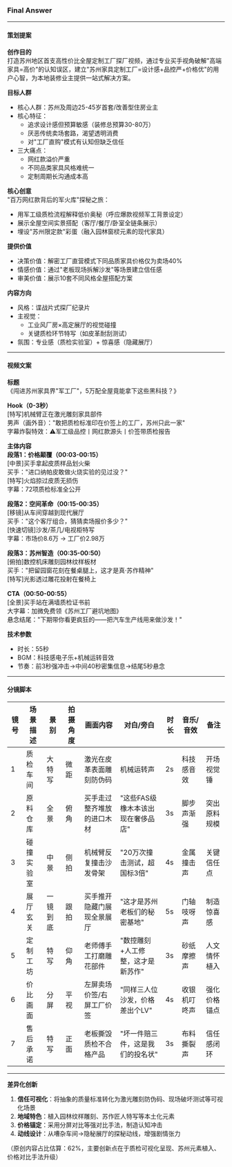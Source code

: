 ### Final Answer

---

#### **策划提案**

**创作目的**  
打造苏州地区首支高性价比全屋定制工厂探厂视频，通过专业买手视角破解"高端家具=高价"的认知误区，建立"苏州家具定制工厂=设计感+品控严+价格优"的用户心智，为本地装修业主提供一站式解决方案。

**目标人群**  
- 核心人群：苏州及周边25-45岁首套/改善型住房业主  
- 核心特征：  
  - 追求设计感但预算敏感（装修总预算30-80万）  
  - 厌恶传统卖场套路，渴望透明消费  
  - 对"工厂直购"模式有认知但缺乏信任  
- 三大痛点：  
  - 网红款溢价严重  
  - 不同品类家具风格难统一  
  - 定制周期长沟通成本高  

**核心创意**  
"百万网红款背后的军火库"探秘之旅：  
- 用军工级质检流程解释低价奥秘（呼应爆款视频军工背景设定）  
- 展示全屋空间实景搭配（客厅/餐厅/卧室全链条展示）  
- 埋设"苏州限定款"彩蛋（融入园林窗棂元素的现代家具）

**提供价值**  
- 决策价值：解密工厂直营模式下同品质家具价格仅为卖场40%  
- 情感价值：通过"老板现场拆解沙发"等场景建立信任感  
- 审美价值：展示10套不同风格全屋搭配方案  

**内容方向**  
- 风格：谍战片式探厂纪录片  
- 主视觉：  
  - 工业风厂房×高定展厅的视觉碰撞  
  - 关键质检环节特写（如皮革耐刮测试）  
- 氛围：专业感（质检实验室）+ 惊喜感（隐藏展厅）

---

#### **视频文案**

**标题**  
《闯进苏州家具界"军工厂"，5万配全屋竟能拿下这些黑科技？》

**Hook（0-3秒）**  
[特写]机械臂正在激光雕刻家具部件  
男声（画外音）："敢把质检标准印在价签上的工厂，苏州只此一家"  
字幕炸裂特效：⚠️军工级品控丨网红款源头丨价签带质检报告  

**主体内容**  
**段落1：价格颠覆（00:03-00:15）**  
[中景]买手拿起皮质样品划火柴  
买手："进口纳帕皮敢做火烧实验的见过没？"  
[特写]火焰掠过皮质无损伤  
字幕：72项质检标准全公开  

**段落2：空间革命（00:15-00:35）**  
[移镜]从车间穿越到现代展厅  
买手："这个客厅组合，猜猜卖场报价多少？"  
[快速切镜]沙发/茶几/电视柜特写  
字幕：市场价8.6万 → 工厂价2.98万  

**段落3：苏州智造（00:35-00:50）**  
[俯拍]数控机床雕刻园林纹样板材  
买手："把留园窗花刻在餐桌腿上，这才是真·苏作精神"  
[特写]光影透过雕花投射在餐椅上  

**CTA（00:50-00:55）**  
[全景]买手站在满墙质检证书前  
大字幕：加微免费领《苏州工厂避坑地图》  
悬念结尾："下期带你看更疯狂的——把汽车生产线用来做沙发！"

**技术参数**  
- 时长：55秒  
- BGM：科技感电子乐+机械运转音效  
- 节奏：前3秒强冲击→中间40秒密集信息→结尾5秒悬念  

---

#### **分镜脚本**

镜号 | 场景描述 | 景别 | 拍摄角度 | 画面内容 | 对白/旁白 | 时长 | 音乐/音效 | 备注  
---|---|---|---|---|---|---|---|---  
1 | 质检车间 | 大特写 | 微距 | 激光在皮革表面雕刻防伪码 | 机械运转声 | 2s | 科技感音效 | 开场视觉锤  
2 | 原料仓库 | 全景 | 俯角 | 买手走过整齐堆放的进口木材 | "这些FAS级橡木本该出现在奢侈品店" | 3s | 脚步声渐强 | 突出原料规模  
3 | 碰撞实验室 | 中景 | 侧拍 | 机械臂反复撞击沙发骨架 | "20万次撞击测试，超国标3倍" | 4s | 金属撞击声 | 关键信任点  
4 | 展厅玄关 | 一镜到底 | 跟拍 | 买手推开隐藏门展现全景展厅 | "这才是苏州老板们的秘密基地" | 5s | 门轴吱呀声 | 制造惊喜感  
5 | 定制工坊 | 特写 | 仰角 | 老师傅手工打磨雕花部件 | "数控雕刻+人工修整，这才是新苏作" | 3s | 砂纸摩擦声 | 人文情怀植入  
6 | 价比画面 | 分屏 | 平视 | 左屏卖场价签/右屏工厂价签 | "同样三人位沙发，价格差出个LV" | 4s | 收银机叮咚声 | 强化价格锚点  
7 | 售后承诺 | 特写 | 正面 | 老板撕毁质检不合格产品 | "坏一件赔三件，这是我们的投名状" | 3s | 布料撕裂声 | 信任感闭环  

---

**差异化创新**  
1. **信任可视化**：将抽象的质量标准转化为激光雕刻防伪码、现场破坏测试等可视化场景  
2. **地域特色**：植入园林纹样雕刻、苏作匠人特写等本土化元素  
3. **价格锚定**：采用分屏对比等强对比手法，制造认知冲击  
4. **动线设计**：从嘈杂车间→隐秘展厅的探秘动线，增强剧情张力  

（原创内容占比估算：62%，主要创新点在于质检可视化呈现、苏州元素植入、价格对比手法升级）
